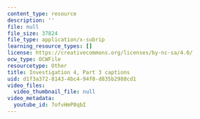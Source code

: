 ```yaml
---
content_type: resource
description: ''
file: null
file_size: 37824
file_type: application/x-subrip
learning_resource_types: []
license: https://creativecommons.org/licenses/by-nc-sa/4.0/
ocw_type: OCWFile
resourcetype: Other
title: Investigation 4, Part 3 captions
uid: d1f3a372-8143-4bc4-94f0-d835b2988cd1
video_files:
  video_thumbnail_file: null
video_metadata:
  youtube_id: 7ofvHmP0qbI
---
```

